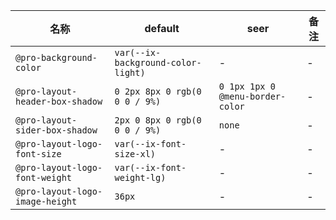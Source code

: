 | 名称 | default | seer | 备注 |
| --- | --- | --- | --- |
| `@pro-background-color` | `var(--ix-background-color-light)` | - | - |
| `@pro-layout-header-box-shadow` | `0 2px 8px 0 rgb(0 0 0 / 9%)` | `0 1px 1px 0 @menu-border-color` | - |
| `@pro-layout-sider-box-shadow` | `2px 0 8px 0 rgb(0 0 0 / 9%)` | `none` | - |
| `@pro-layout-logo-font-size` | `var(--ix-font-size-xl)` | - | - |
| `@pro-layout-logo-font-weight` | `var(--ix-font-weight-lg)` | - | - |
| `@pro-layout-logo-image-height` | `36px` | - | - |
